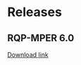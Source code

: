 # Releases

## RQP-MPER 6.0

[Download link](https://github.com/DEFRA/RQP-MPER/raw/main/executables/Files/RQP_v6c_exe.zip)
